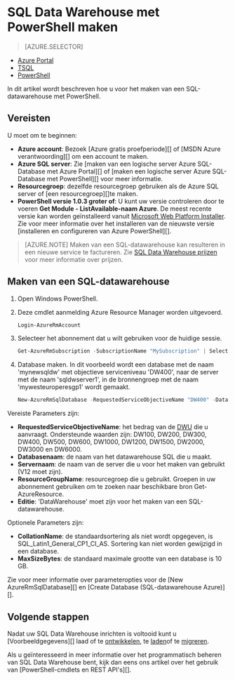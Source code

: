 <properties
   pageTitle="SQL Data Warehouse maken met PowerShell | Microsoft Azure"
   description="SQL Data Warehouse met PowerShell maken"
   services="sql-data-warehouse"
   documentationCenter="NA"
   authors="lodipalm"
   manager="barbkess"
   editor=""/>

<tags
   ms.service="sql-data-warehouse"
   ms.devlang="NA"
   ms.topic="get-started-article"
   ms.tgt_pltfrm="NA"
   ms.workload="data-services"
   ms.date="08/25/2016"
   ms.author="lodipalm;barbkess;sonyama"/>

# <a name="create-sql-data-warehouse-using-powershell"></a>SQL Data Warehouse met PowerShell maken

> [AZURE.SELECTOR]
- [Azure Portal](sql-data-warehouse-get-started-provision.md)
- [TSQL](sql-data-warehouse-get-started-create-database-tsql.md)
- [PowerShell](sql-data-warehouse-get-started-provision-powershell.md)

In dit artikel wordt beschreven hoe u voor het maken van een SQL-datawarehouse met PowerShell.

## <a name="prerequisites"></a>Vereisten

U moet om te beginnen:

- **Azure account**: Bezoek [Azure gratis proefperiode][] of [MSDN Azure verantwoording][] om een account te maken.
- **Azure SQL server**: Zie [maken van een logische server Azure SQL-Database met Azure Portal][] of [maken een logische server Azure SQL-Database met PowerShell][] voor meer informatie.
- **Resourcegroep**: dezelfde resourcegroep gebruiken als de Azure SQL server of [een resourcegroep][]te maken.
- **PowerShell versie 1.0.3 groter of**: U kunt uw versie controleren door te voeren **Get Module - ListAvailable-naam Azure**.  De meest recente versie kan worden geïnstalleerd vanuit [Microsoft Web Platform Installer][].  Zie voor meer informatie over het installeren van de nieuwste versie [installeren en configureren van Azure PowerShell][].

> [AZURE.NOTE] Maken van een SQL-datawarehouse kan resulteren in een nieuwe service te factureren.  Zie [SQL Data Warehouse prijzen][] voor meer informatie over prijzen.

## <a name="create-a-sql-data-warehouse"></a>Maken van een SQL-datawarehouse

1. Open Windows PowerShell.
2. Deze cmdlet aanmelding Azure Resource Manager worden uitgevoerd.

    ```Powershell
    Login-AzureRmAccount
    ```
    
3. Selecteer het abonnement dat u wilt gebruiken voor de huidige sessie.

    ```Powershell
    Get-AzureRmSubscription -SubscriptionName "MySubscription" | Select-AzureRmSubscription
    ```

4.  Database maken. In dit voorbeeld wordt een database met de naam 'mynewsqldw' met objectieve serviceniveau 'DW400', naar de server met de naam 'sqldwserver1', in de bronnengroep met de naam 'mywesteuroperesgp1' wordt gemaakt.

    ```Powershell
    New-AzureRmSqlDatabase -RequestedServiceObjectiveName "DW400" -DatabaseName "mynewsqldw" -ServerName "sqldwserver1" -ResourceGroupName "mywesteuroperesgp1" -Edition "DataWarehouse" -CollationName "SQL_Latin1_General_CP1_CI_AS" -MaxSizeBytes 10995116277760
    ```

Vereiste Parameters zijn:

- **RequestedServiceObjectiveName**: het bedrag van de [DWU][] die u aanvraagt.  Ondersteunde waarden zijn: DW100, DW200, DW300, DW400, DW500, DW600, DW1000, DW1200, DW1500, DW2000, DW3000 en DW6000.
- **Databasenaam**: de naam van het datawarehouse SQL die u maakt.
- **Servernaam**: de naam van de server die u voor het maken van gebruikt (V12 moet zijn).
- **ResourceGroupName**: resourcegroep die u gebruikt.  Groepen in uw abonnement gebruiken om te zoeken naar beschikbare bron Get-AzureResource.
- **Editie**: 'DataWarehouse' moet zijn voor het maken van een SQL-datawarehouse.

Optionele Parameters zijn:

- **CollationName**: de standaardsortering als niet wordt opgegeven, is SQL_Latin1_General_CP1_CI_AS.  Sortering kan niet worden gewijzigd in een database.
- **MaxSizeBytes**: de standaard maximale grootte van een database is 10 GB.


Zie voor meer informatie over parameteropties voor de [New AzureRmSqlDatabase][] en [Create Database (SQL-datawarehouse Azure)][].

## <a name="next-steps"></a>Volgende stappen

Nadat uw SQL Data Warehouse inrichten is voltooid kunt u [Voorbeeldgegevens][] laad of te [ontwikkelen][], te [laden][]of te [migreren][].

Als u geïnteresseerd in meer informatie over het programmatisch beheren van SQL Data Warehouse bent, kijk dan eens ons artikel over het gebruik van [PowerShell-cmdlets en REST API's][].

<!--Image references-->

<!--Article references-->
[DWU]: ./sql-data-warehouse-overview-what-is.md#data-warehouse-units
[migreren]: ./sql-data-warehouse-overview-migrate.md
[ontwikkelen]: ./sql-data-warehouse-overview-develop.md
[laden]: ./sql-data-warehouse-load-with-bcp.md
[voorbeeldgegevens worden geladen]: ./sql-data-warehouse-load-sample-databases.md
[PowerShell-cmdlets en REST API 's]: ./sql-data-warehouse-reference-powershell-cmdlets.md
[firewall rules]: ../sql-database-configure-firewall-settings.md

[Het installeren en configureren van Azure PowerShell]: ../powershell/powershell-install-configure.md
[how to create a SQL Data Warehouse from the Azure Portal]: ./sql-data-warehouse-get-started-provision.md
[Een logische server Azure SQL-Database maken met de Portal Azure]: ../sql-database/sql-database-get-started.md#create-an-azure-sql-database-logical-server
[Een logische server Azure SQL-Database maken met PowerShell]: ../sql-database/sql-database-get-started-powershell.md#database-setup-create-a-resource-group-server-and-firewall-rule
[het maken van een resourcegroep]: ../resource-group-template-deploy-portal.md#create-resource-group

<!--MSDN references--> 
[MSDN]: https://msdn.microsoft.com/library/azure/dn546722.aspx
[Nieuwe AzureRmSqlDatabase]: https://msdn.microsoft.com/library/mt619339.aspx
[Database (SQL Azure datawarehouse) maken]: https://msdn.microsoft.com/library/mt204021.aspx

<!--Other Web references-->
[Microsoft Web Platform Installer]: https://aka.ms/webpi-azps
[SQL Data Warehouse prijzen]: https://azure.microsoft.com/pricing/details/sql-data-warehouse/
[Azure gratis proefversie]: https://azure.microsoft.com/pricing/free-trial/?WT.mc_id=A261C142F
[MSDN Azure Credits]: https://azure.microsoft.com/pricing/member-offers/msdn-benefits-details/?WT.mc_id=A261C142F
